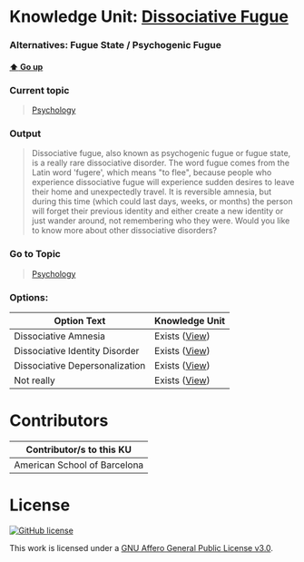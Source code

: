# Knowledge Unit: [Dissociative Fugue](../../knowledge_units/psychology/dissociative-fugue.md)
### Alternatives:   Fugue State   /  Psychogenic Fugue 
#### [:arrow_up: Go up](../../topics/psychology.md)
### Current topic
> [Psychology](../../topics/psychology.md)
### Output
> Dissociative fugue, also known as psychogenic fugue or fugue state, is a really rare dissociative disorder. The word fugue comes from the Latin word &#039;fugere&#039;, which means &quot;to flee&quot;, because people who experience dissociative fugue will experience sudden desires to leave their home and unexpectedly travel. It is reversible amnesia, but during this time (which could last days, weeks, or months) the person will forget their previous identity and either create a new identity or just wander around, not remembering who they were. Would you like to know more about other dissociative disorders?
### Go to Topic
> [Psychology](../../topics/psychology.md)

### Options: 

| Option Text | Knowledge Unit |
| - | - |  
| Dissociative Amnesia  |  Exists ([View](../../knowledge_units/psychology/dissociative-amnesia.md))  |  
| Dissociative Identity Disorder  |  Exists ([View](../../knowledge_units/psychology/dissociative-identity-disorder.md))  |  
| Dissociative Depersonalization  |  Exists ([View](../../knowledge_units/psychology/dissociative-depersonalization.md))  |  
| Not really  |  Exists ([View](../../knowledge_units/psychology/not-really.md))  | 

# Contributors

| Contributor/s to this KU |
| - | 
| American School of Barcelona |

# License
[![GitHub license](https://img.shields.io/github/license/inbrainz/cerebro)](https://github.com/inbrainz/cerebro/blob/master/LICENSE)

This work is licensed under a [GNU Affero General Public License v3.0](https://www.gnu.org/licenses/agpl-3.0.txt).